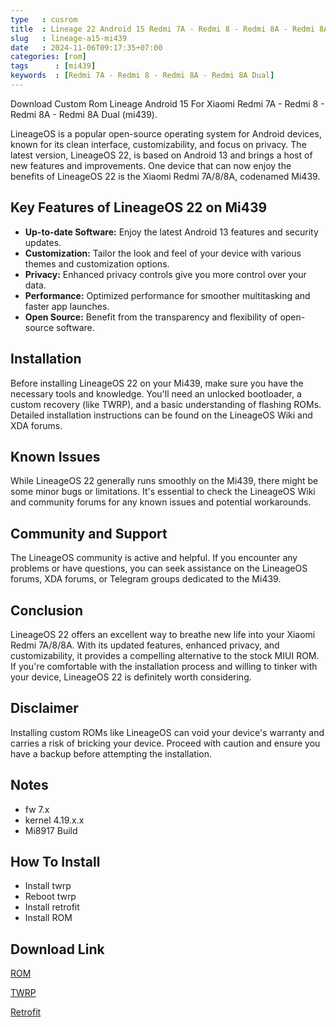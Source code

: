```yaml
---
type   : cusrom
title  : Lineage 22 Android 15 Redmi 7A - Redmi 8 - Redmi 8A - Redmi 8A Dual
slug   : lineage-a15-mi439
date   : 2024-11-06T09:17:35+07:00
categories: [rom]
tags      : [mi439]
keywords  : [Redmi 7A - Redmi 8 - Redmi 8A - Redmi 8A Dual]
---
```


Download Custom Rom Lineage Android 15 For Xiaomi  Redmi 7A - Redmi 8 - Redmi 8A - Redmi 8A Dual (mi439).


LineageOS is a popular open-source operating system for Android devices, known for its clean interface, customizability, and focus on privacy. The latest version, LineageOS 22, is based on Android 13 and brings a host of new features and improvements. One device that can now enjoy the benefits of LineageOS 22 is the Xiaomi Redmi 7A/8/8A, codenamed Mi439.

## Key Features of LineageOS 22 on Mi439

* **Up-to-date Software:** Enjoy the latest Android 13 features and security updates.
* **Customization:** Tailor the look and feel of your device with various themes and customization options.
* **Privacy:** Enhanced privacy controls give you more control over your data.
* **Performance:** Optimized performance for smoother multitasking and faster app launches.
* **Open Source:** Benefit from the transparency and flexibility of open-source software.

## Installation

Before installing LineageOS 22 on your Mi439, make sure you have the necessary tools and knowledge. You'll need an unlocked bootloader, a custom recovery (like TWRP), and a basic understanding of flashing ROMs. Detailed installation instructions can be found on the LineageOS Wiki and XDA forums.

## Known Issues

While LineageOS 22 generally runs smoothly on the Mi439, there might be some minor bugs or limitations. It's essential to check the LineageOS Wiki and community forums for any known issues and potential workarounds.

## Community and Support

The LineageOS community is active and helpful. If you encounter any problems or have questions, you can seek assistance on the LineageOS forums, XDA forums, or Telegram groups dedicated to the Mi439.

## Conclusion

LineageOS 22 offers an excellent way to breathe new life into your Xiaomi Redmi 7A/8/8A. With its updated features, enhanced privacy, and customizability, it provides a compelling alternative to the stock MIUI ROM. If you're comfortable with the installation process and willing to tinker with your device, LineageOS 22 is definitely worth considering.


## Disclaimer

Installing custom ROMs like LineageOS can void your device's warranty and carries a risk of bricking your device. Proceed with caution and ensure you have a backup before attempting the installation.


## Notes
- fw 7.x
- kernel 4.19.x.x
- Mi8917 Build

## How To Install
- Install twrp 
- Reboot twrp
- Install retrofit
- Install ROM

## Download Link
[ROM](https://t.me/wahyu6070files/1092)

[TWRP](https://t.me/wahyu6070files/1093)

[Retrofit](https://t.me/wahyu6070files/1094)
